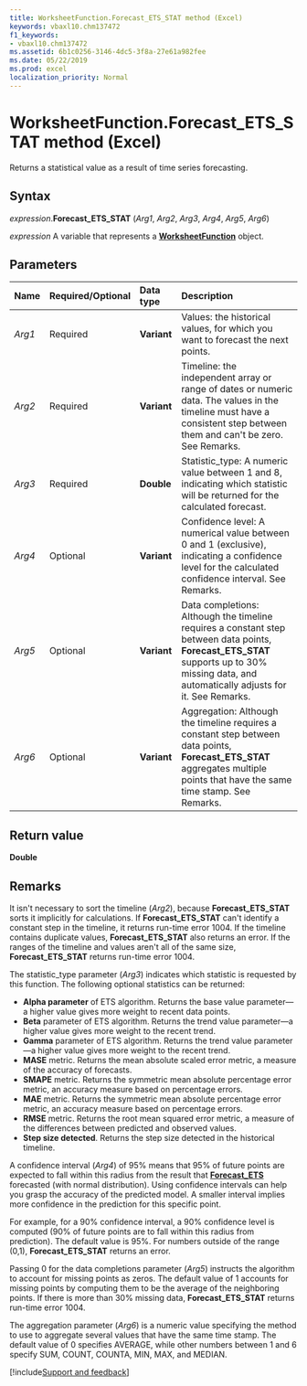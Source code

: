 ```yaml
---
title: WorksheetFunction.Forecast_ETS_STAT method (Excel)
keywords: vbaxl10.chm137472
f1_keywords:
- vbaxl10.chm137472
ms.assetid: 6b1c0256-3146-4dc5-3f8a-27e61a982fee
ms.date: 05/22/2019
ms.prod: excel
localization_priority: Normal
---
```



# WorksheetFunction.Forecast_ETS_STAT method (Excel)

Returns a statistical value as a result of time series forecasting.


## Syntax

_expression_.**Forecast_ETS_STAT** (_Arg1_,  _Arg2_,  _Arg3_,  _Arg4_,  _Arg5_,  _Arg6_)

_expression_ A variable that represents a **[WorksheetFunction](Excel.WorksheetFunction.md)** object.


## Parameters

|Name|Required/Optional|Data type|Description|
|:-----|:-----|:-----|:-----|
| _Arg1_|Required|**Variant**|Values: the historical values, for which you want to forecast the next points.|
| _Arg2_|Required|**Variant**|Timeline: the independent array or range of dates or numeric data. The values in the timeline must have a consistent step between them and can't be zero. See Remarks.|
| _Arg3_|Required|**Double**|Statistic_type: A numeric value between 1 and 8, indicating which statistic will be returned for the calculated forecast.|
| _Arg4_|Optional|**Variant**|Confidence level: A numerical value between 0 and 1 (exclusive), indicating a confidence level for the calculated confidence interval. See Remarks.|
| _Arg5_|Optional|**Variant**|Data completions: Although the timeline requires a constant step between data points, **Forecast_ETS_STAT** supports up to 30% missing data, and automatically adjusts for it. See Remarks.|
| _Arg6_|Optional|**Variant**|Aggregation: Although the timeline requires a constant step between data points, **Forecast_ETS_STAT** aggregates multiple points that have the same time stamp. See Remarks.|

## Return value

**Double**


## Remarks

It isn't necessary to sort the timeline (_Arg2_), because **Forecast_ETS_STAT** sorts it implicitly for calculations. If **Forecast_ETS_STAT** can't identify a constant step in the timeline, it returns run-time error 1004. If the timeline contains duplicate values, **Forecast_ETS_STAT** also returns an error. If the ranges of the timeline and values aren't all of the same size, **Forecast_ETS_STAT** returns run-time error 1004.

The statistic_type parameter (_Arg3_) indicates which statistic is requested by this function. The following optional statistics can be returned:

- **Alpha parameter** of ETS algorithm. Returns the base value parameter&mdash;a higher value gives more weight to recent data points.   
- **Beta** parameter of ETS algorithm. Returns the trend value parameter&mdash;a higher value gives more weight to the recent trend.    
- **Gamma** parameter of ETS algorithm. Returns the trend value parameter&mdash;a higher value gives more weight to the recent trend.    
- **MASE** metric. Returns the mean absolute scaled error metric, a measure of the accuracy of forecasts.    
- **SMAPE** metric. Returns the symmetric mean absolute percentage error metric, an accuracy measure based on percentage errors.    
- **MAE** metric. Returns the symmetric mean absolute percentage error metric, an accuracy measure based on percentage errors.    
- **RMSE** metric. Returns the root mean squared error metric, a measure of the differences between predicted and observed values.    
- **Step size detected**. Returns the step size detected in the historical timeline.
    
A confidence interval (_Arg4_) of 95% means that 95% of future points are expected to fall within this radius from the result that **[Forecast_ETS](Excel.worksheetfunction.forecast_ets.md)** forecasted (with normal distribution). Using confidence intervals can help you grasp the accuracy of the predicted model. A smaller interval implies more confidence in the prediction for this specific point.

For example, for a 90% confidence interval, a 90% confidence level is computed (90% of future points are to fall within this radius from prediction). The default value is 95%. For numbers outside of the range (0,1), **Forecast_ETS_STAT** returns an error.

Passing 0 for the data completions parameter (_Arg5_) instructs the algorithm to account for missing points as zeros. The default value of 1 accounts for missing points by computing them to be the average of the neighboring points. If there is more than 30% missing data, **Forecast_ETS_STAT** returns run-time error 1004.

The aggregation parameter (_Arg6_) is a numeric value specifying the method to use to aggregate several values that have the same time stamp. The default value of 0 specifies AVERAGE, while other numbers between 1 and 6 specify SUM, COUNT, COUNTA, MIN, MAX, and MEDIAN.


[!include[Support and feedback](~/includes/feedback-boilerplate.md)]